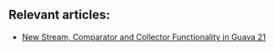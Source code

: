 ## Relevant articles:
- [New Stream, Comparator and Collector Functionality in Guava 21](http://www.baeldung.com/guava-21-new)

